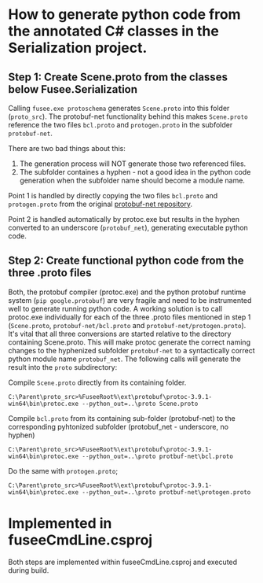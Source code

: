 # How to generate python code from the annotated C# classes in the Serialization project.


## Step 1: Create Scene.proto from the classes below Fusee.Serialization

Calling `fusee.exe protoschema` generates `Scene.proto` into this folder (`proto_src`). The protobuf-net functionality behind this makes `Scene.proto` reference the two files `bcl.proto` and `protogen.proto` in the subfolder `protobuf-net`.

There are two bad things about this: 

 1. The generation process will NOT generate those two referenced files.
 2. The subfolder containes a hyphen - not a good idea in the python code generation when the subfolder name should become a module name.

Point 1 is handled by directly copying the two files `bcl.proto` and `protogen.proto` from the original [protobuf-net repository](https://github.com/protobuf-net/protobuf-net/tree/master/src/protobuf-net.Reflection/protobuf-net).

Point 2 is handled automatically by protoc.exe but results in the hyphen converted to an underscore (`protobuf_net`), generating executable python code. 

## Step 2: Create functional python code from the three .proto files

Both, the protobuf compiler (protoc.exe) and the python protobuf runtime system (`pip google.protobuf`) are very fragile and need to be instrumented well to generate running python code. A working solution is to call protoc.exe individually 
for each of the three .proto files mentioned in step 1 (`Scene.proto`, `protobuf-net/bcl.proto` and `protobuf-net/protogen.proto`). It's vital that all three conversions are started relative to the directory containing Scene.proto. This will make protoc
generate the correct naming changes to the hyphenized subfolder `protobuf-net` to a syntactically correct python module name `protobuf_net`. The following calls will generate the result into the `proto` subdirectory:

Compile `Scene.proto` directly from its containing folder.
```
C:\Parent\proto_src>%FuseeRoot%\ext\protobuf\protoc-3.9.1-win64\bin\protoc.exe --python_out=..\proto Scene.proto
```

Compile `bcl.proto` from its containing sub-folder (protobuf-net) to the corresponding pyhtonized subfolder (protobuf_net - underscore, no hyphen)
```
C:\Parent\proto_src>%FuseeRoot%\ext\protobuf\protoc-3.9.1-win64\bin\protoc.exe --python_out=..\proto protbuf-net\bcl.proto
```

Do the same with `protogen.proto`;
```
C:\Parent\proto_src>%FuseeRoot%\ext\protobuf\protoc-3.9.1-win64\bin\protoc.exe --python_out=..\proto protbuf-net\protogen.proto
```

# Implemented in fuseeCmdLine.csproj

Both steps are implemented within fuseeCmdLine.csproj and executed during build.

